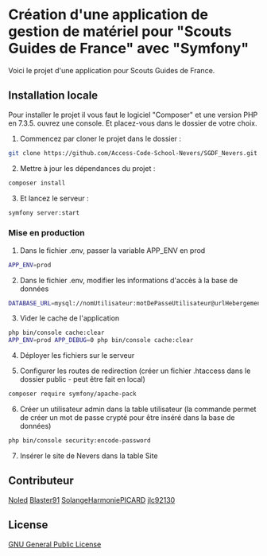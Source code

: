 # Création d'une application de gestion de matériel pour "Scouts Guides de France" avec "Symfony"

Voici le projet d'une application pour Scouts Guides de France.


## Installation locale

Pour installer le projet il vous faut le logiciel "Composer" et une version PHP en 7.3.5. ouvrez une console. Et placez-vous dans le dossier de votre choix.

1. Commencez par cloner le projet dans le dossier :
```bash
git clone https://github.com/Access-Code-School-Nevers/SGDF_Nevers.git
```
2. Mettre à jour les dépendances du projet :
```bash
composer install
```

3. Et lancez le serveur :
```bash
symfony server:start
```

### Mise en production


1. Dans le fichier .env, passer la variable APP_ENV en prod
```bash
APP_ENV=prod
```

2. Dans le fichier .env, modifier les informations d'accès à la base de données
```bash
DATABASE_URL=mysql://nomUtilisateur:motDePasseUtilisateur@urlHebergement/nomDeLaBase
```

3. Vider le cache de l'application
```bash
php bin/console cache:clear
APP_ENV=prod APP_DEBUG=0 php bin/console cache:clear
```

4. Déployer les fichiers sur le serveur

5. Configurer les routes de redirection (créer un fichier .htaccess dans le dossier public - peut être fait en local)
```bash
composer require symfony/apache-pack
```

6. Créer un utilisateur admin dans la table utilisateur (la commande permet de créer un mot de passe crypté pour être inséré dans la base de données)
```bash
php bin/console security:encode-password
```

7. Insérer le site de Nevers dans la table Site

## Contributeur

[Noled](https://github.com/Noled)
[Blaster91](https://github.com/Blaster91)
[SolangeHarmoniePICARD](https://github.com/SolangeHarmoniePICARD)
[jlc92130](https://github.com/jlc92130)

## License
[GNU General Public License](https://github.com/Access-Code-School-Nevers/SGDF_Nevers/blob/master/LICENSE)
